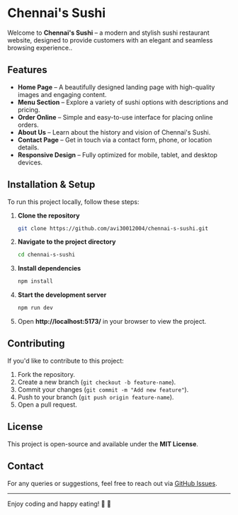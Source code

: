 # Chennai's Sushi

Welcome to **Chennai's Sushi** – a modern and stylish sushi restaurant website, designed to provide customers with an elegant and seamless browsing experience..

## Features
- **Home Page** – A beautifully designed landing page with high-quality images and engaging content.
- **Menu Section** – Explore a variety of sushi options with descriptions and pricing.
- **Order Online** – Simple and easy-to-use interface for placing online orders.
- **About Us** – Learn about the history and vision of Chennai's Sushi.
- **Contact Page** – Get in touch via a contact form, phone, or location details.
- **Responsive Design** – Fully optimized for mobile, tablet, and desktop devices.



## Installation & Setup
To run this project locally, follow these steps:

1. **Clone the repository**
   ```sh
   git clone https://github.com/avi30012004/chennai-s-sushi.git
   ```
2. **Navigate to the project directory**
   ```sh
   cd chennai-s-sushi
   ```
3. **Install dependencies**
   ```sh
   npm install
   ```
4. **Start the development server**
   ```sh
   npm run dev
   ```
5. Open **http://localhost:5173/** in your browser to view the project.

## Contributing
If you'd like to contribute to this project:
1. Fork the repository.
2. Create a new branch (`git checkout -b feature-name`).
3. Commit your changes (`git commit -m "Add new feature"`).
4. Push to your branch (`git push origin feature-name`).
5. Open a pull request.

## License
This project is open-source and available under the **MIT License**.

## Contact
For any queries or suggestions, feel free to reach out via [GitHub Issues](https://github.com/avi30012004/chennai-s-sushi/issues).

---
Enjoy coding and happy eating! 🍣 🎉

